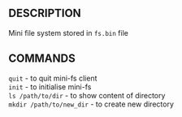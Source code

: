 ## DESCRIPTION  
Mini file system stored in `fs.bin` file  
## COMMANDS  
`quit` - to quit mini-fs client  
`init` - to initialise mini-fs  
`ls /path/to/dir` - to show content of directory  
`mkdir /path/to/new_dir` - to create new directory  
